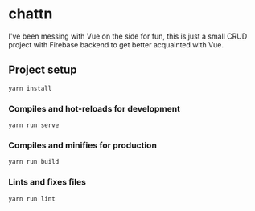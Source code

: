 # chattn

I've been messing with Vue on the side for fun, this is just a small CRUD project with Firebase backend to get better acquainted with Vue.

## Project setup
```
yarn install
```

### Compiles and hot-reloads for development
```
yarn run serve
```

### Compiles and minifies for production
```
yarn run build
```

### Lints and fixes files
```
yarn run lint
```
